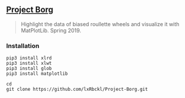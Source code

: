 ## [Project Borg](http://lxrbckl.com/Project-Borg)
> Highlight the data of biased roullette wheels and visualize it with MatPlotLib. Spring 2019.

### Installation
```
pip3 install xlrd
pip3 install xlwt
pip3 install glob
pip3 install matplotlib

cd
git clone https://github.com/lxRbckl/Project-Borg.git
```
